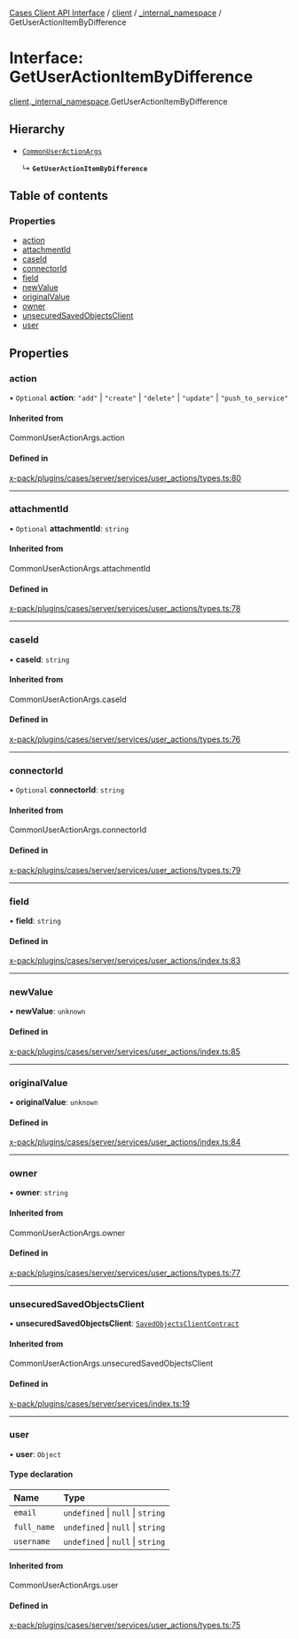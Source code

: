 [Cases Client API Interface](../README.md) / [client](../modules/client.md) / [\_internal\_namespace](../modules/client._internal_namespace.md) / GetUserActionItemByDifference

# Interface: GetUserActionItemByDifference

[client](../modules/client.md).[_internal_namespace](../modules/client._internal_namespace.md).GetUserActionItemByDifference

## Hierarchy

- [`CommonUserActionArgs`](../modules/client._internal_namespace.md#commonuseractionargs)

  ↳ **`GetUserActionItemByDifference`**

## Table of contents

### Properties

- [action](client._internal_namespace.GetUserActionItemByDifference.md#action)
- [attachmentId](client._internal_namespace.GetUserActionItemByDifference.md#attachmentid)
- [caseId](client._internal_namespace.GetUserActionItemByDifference.md#caseid)
- [connectorId](client._internal_namespace.GetUserActionItemByDifference.md#connectorid)
- [field](client._internal_namespace.GetUserActionItemByDifference.md#field)
- [newValue](client._internal_namespace.GetUserActionItemByDifference.md#newvalue)
- [originalValue](client._internal_namespace.GetUserActionItemByDifference.md#originalvalue)
- [owner](client._internal_namespace.GetUserActionItemByDifference.md#owner)
- [unsecuredSavedObjectsClient](client._internal_namespace.GetUserActionItemByDifference.md#unsecuredsavedobjectsclient)
- [user](client._internal_namespace.GetUserActionItemByDifference.md#user)

## Properties

### action

• `Optional` **action**: ``"add"`` \| ``"create"`` \| ``"delete"`` \| ``"update"`` \| ``"push_to_service"``

#### Inherited from

CommonUserActionArgs.action

#### Defined in

[x-pack/plugins/cases/server/services/user_actions/types.ts:80](https://github.com/elastic/kibana/blob/c427bf270ae/x-pack/plugins/cases/server/services/user_actions/types.ts#L80)

___

### attachmentId

• `Optional` **attachmentId**: `string`

#### Inherited from

CommonUserActionArgs.attachmentId

#### Defined in

[x-pack/plugins/cases/server/services/user_actions/types.ts:78](https://github.com/elastic/kibana/blob/c427bf270ae/x-pack/plugins/cases/server/services/user_actions/types.ts#L78)

___

### caseId

• **caseId**: `string`

#### Inherited from

CommonUserActionArgs.caseId

#### Defined in

[x-pack/plugins/cases/server/services/user_actions/types.ts:76](https://github.com/elastic/kibana/blob/c427bf270ae/x-pack/plugins/cases/server/services/user_actions/types.ts#L76)

___

### connectorId

• `Optional` **connectorId**: `string`

#### Inherited from

CommonUserActionArgs.connectorId

#### Defined in

[x-pack/plugins/cases/server/services/user_actions/types.ts:79](https://github.com/elastic/kibana/blob/c427bf270ae/x-pack/plugins/cases/server/services/user_actions/types.ts#L79)

___

### field

• **field**: `string`

#### Defined in

[x-pack/plugins/cases/server/services/user_actions/index.ts:83](https://github.com/elastic/kibana/blob/c427bf270ae/x-pack/plugins/cases/server/services/user_actions/index.ts#L83)

___

### newValue

• **newValue**: `unknown`

#### Defined in

[x-pack/plugins/cases/server/services/user_actions/index.ts:85](https://github.com/elastic/kibana/blob/c427bf270ae/x-pack/plugins/cases/server/services/user_actions/index.ts#L85)

___

### originalValue

• **originalValue**: `unknown`

#### Defined in

[x-pack/plugins/cases/server/services/user_actions/index.ts:84](https://github.com/elastic/kibana/blob/c427bf270ae/x-pack/plugins/cases/server/services/user_actions/index.ts#L84)

___

### owner

• **owner**: `string`

#### Inherited from

CommonUserActionArgs.owner

#### Defined in

[x-pack/plugins/cases/server/services/user_actions/types.ts:77](https://github.com/elastic/kibana/blob/c427bf270ae/x-pack/plugins/cases/server/services/user_actions/types.ts#L77)

___

### unsecuredSavedObjectsClient

• **unsecuredSavedObjectsClient**: [`SavedObjectsClientContract`](../modules/client._internal_namespace.md#savedobjectsclientcontract)

#### Inherited from

CommonUserActionArgs.unsecuredSavedObjectsClient

#### Defined in

[x-pack/plugins/cases/server/services/index.ts:19](https://github.com/elastic/kibana/blob/c427bf270ae/x-pack/plugins/cases/server/services/index.ts#L19)

___

### user

• **user**: `Object`

#### Type declaration

| Name | Type |
| :------ | :------ |
| `email` | `undefined` \| ``null`` \| `string` |
| `full_name` | `undefined` \| ``null`` \| `string` |
| `username` | `undefined` \| ``null`` \| `string` |

#### Inherited from

CommonUserActionArgs.user

#### Defined in

[x-pack/plugins/cases/server/services/user_actions/types.ts:75](https://github.com/elastic/kibana/blob/c427bf270ae/x-pack/plugins/cases/server/services/user_actions/types.ts#L75)
